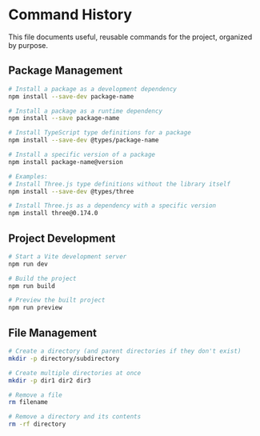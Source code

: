 # Command History

This file documents useful, reusable commands for the project, organized by purpose.

## Package Management

```bash
# Install a package as a development dependency
npm install --save-dev package-name

# Install a package as a runtime dependency
npm install --save package-name

# Install TypeScript type definitions for a package
npm install --save-dev @types/package-name

# Install a specific version of a package
npm install package-name@version

# Examples:
# Install Three.js type definitions without the library itself
npm install --save-dev @types/three

# Install Three.js as a dependency with a specific version
npm install three@0.174.0
```

## Project Development

```bash
# Start a Vite development server
npm run dev

# Build the project
npm run build

# Preview the built project
npm run preview
```

## File Management

```bash
# Create a directory (and parent directories if they don't exist)
mkdir -p directory/subdirectory

# Create multiple directories at once
mkdir -p dir1 dir2 dir3

# Remove a file
rm filename

# Remove a directory and its contents
rm -rf directory
```
